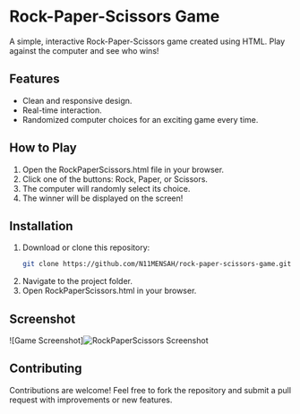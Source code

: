 # Rock-Paper-Scissors Game

A simple, interactive Rock-Paper-Scissors game created using HTML. Play against the computer and see who wins!

## Features
- Clean and responsive design.
- Real-time interaction.
- Randomized computer choices for an exciting game every time.

## How to Play
1. Open the RockPaperScissors.html file in your browser.
2. Click one of the buttons: Rock, Paper, or Scissors.
3. The computer will randomly select its choice.
4. The winner will be displayed on the screen!

## Installation
1. Download or clone this repository:
   ```bash
   git clone https://github.com/N11MENSAH/rock-paper-scissors-game.git
   ```
2. Navigate to the project folder.
3. Open RockPaperScissors.html in your browser.

## Screenshot
![Game Screenshot]![RockPaperScissors Screenshot](https://github.com/user-attachments/assets/c3cf8514-ecb4-4bfd-8ec1-f184b69c76c9)

## Contributing
Contributions are welcome! Feel free to fork the repository and submit a pull request with improvements or new features.
